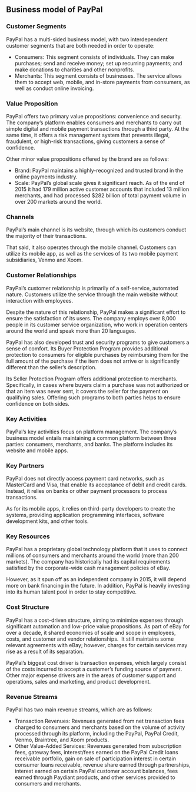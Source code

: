 Business model of PayPal
------------------------

 ### Customer Segments

 PayPal has a multi-sided business model, with two interdependent customer segments that are both needed in order to operate:

  * Consumers: This segment consists of individuals. They can make purchases; send and receive money; set up recurring payments; and make donations to charities and other nonprofits.
 * Merchants: This segment consists of businesses. The service allows them to accept web, mobile, and in-store payments from consumers, as well as conduct online invoicing.
  ### Value Proposition

 PayPal offers two primary value propositions: convenience and security. The company’s platform enables consumers and merchants to carry out simple digital and mobile payment transactions through a third party. At the same time, it offers a risk management system that prevents illegal, fraudulent, or high-risk transactions, giving customers a sense of confidence.

 Other minor value propositions offered by the brand are as follows:

  * Brand: PayPal maintains a highly-recognized and trusted brand in the online payments industry.
 * Scale: PayPal’s global scale gives it significant reach. As of the end of 2015 it had 179 million active customer accounts that included 13 million merchants, and had processed $282 billion of total payment volume in over 200 markets around the world.
  ### Channels

 PayPal’s main channel is its website, through which its customers conduct the majority of their transactions.

 That said, it also operates through the mobile channel. Customers can utilize its mobile app, as well as the services of its two mobile payment subsidiaries, Venmo and Xoom.

 ### Customer Relationships

 PayPal’s customer relationship is primarily of a self-service, automated nature. Customers utilize the service through the main website without interaction with employees.

 Despite the nature of this relationship, PayPal makes a significant effort to ensure the satisfaction of its users. The company employs over 8,000 people in its customer service organization, who work in operation centers around the world and speak more than 20 languages.

 PayPal has also developed trust and security programs to give customers a sense of comfort. Its Buyer Protection Program provides additional protection to consumers for eligible purchases by reimbursing them for the full amount of the purchase if the item does not arrive or is significantly different than the seller’s description.

 Its Seller Protection Program offers additional protection to merchants.  Specifically, in cases where buyers claim a purchase was not authorized or that an item was never sent, it covers the seller for the payment on qualifying sales. Offering such programs to both parties helps to ensure confidence on both sides.

 ### Key Activities

 PayPal’s key activities focus on platform management. The company’s business model entails maintaining a common platform between three parties: consumers, merchants, and banks. The platform includes its website and mobile apps.

 ### Key Partners

 PayPal does not directly access payment card networks, such as MasterCard and Visa, that enable its acceptance of debit and credit cards. Instead, it relies on banks or other payment processors to process transactions.

 As for its mobile apps, it relies on third-party developers to create the systems, providing application programming interfaces, software development kits, and other tools.

 ### Key Resources

 PayPal has a proprietary global technology platform that it uses to connect millions of consumers and merchants around the world (more than 200 markets). The company has historically had its capital requirements satisfied by the corporate-wide cash management policies of eBay.

 However, as it spun off as an independent company in 2015, it will depend more on bank financing in the future. In addition, PayPal is heavily investing into its human talent pool in order to stay competitive.

 ### Cost Structure

 PayPal has a cost-driven structure, aiming to minimize expenses through significant automation and low-price value propositions. As part of eBay for over a decade, it shared economies of scale and scope in employees, costs, and customer and vendor relationships.  It still maintains some relevant agreements with eBay; however, charges for certain services may rise as a result of its separation.

 PayPal’s biggest cost driver is transaction expenses, which largely consist of the costs incurred to accept a customer’s funding source of payment. Other major expense drivers are in the areas of customer support and operations, sales and marketing, and product development.

 ### Revenue Streams

 PayPal has two main revenue streams, which are as follows:

  * Transaction Revenues: Revenues generated from net transaction fees charged to consumers and merchants based on the volume of activity processed through its platform, including the PayPal, PayPal Credit, Venmo, Braintree, and Xoom products.
 * Other Value-Added Services: Revenues generated from subscription fees, gateway fees, interest/fees earned on the PayPal Credit loans receivable portfolio, gain on sale of participation interest in certain consumer loans receivable, revenue share earned through partnerships, interest earned on certain PayPal customer account balances, fees earned through Paydiant products, and other services provided to consumers and merchants.